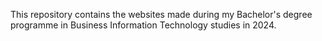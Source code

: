 This repository contains the websites made during my Bachelor's degree programme in Business Information Technology studies in 2024.
